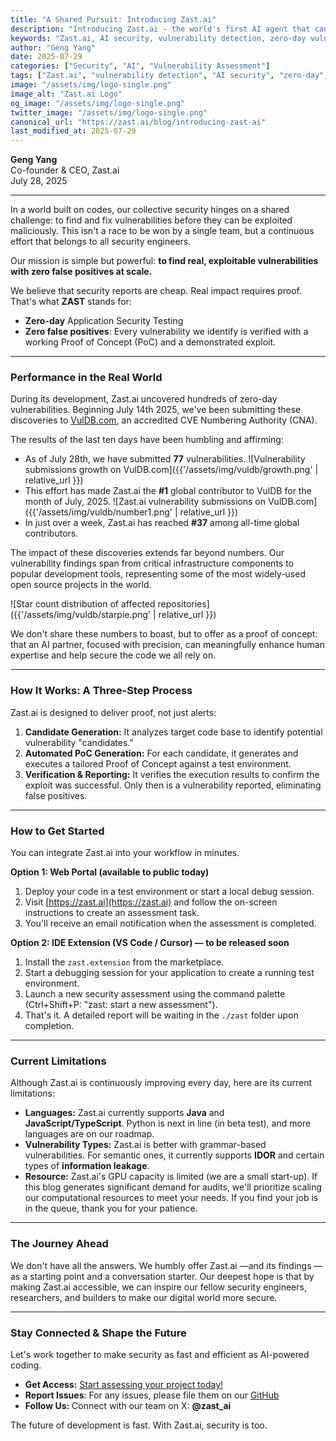 ```yaml
---
title: "A Shared Pursuit: Introducing Zast.ai"
description: "Introducing Zast.ai - the world's first AI agent that can analyze code logic, identify vulnerabilities, create POCs, and verify exploitability with zero false positives. Join us in making software more secure."
keywords: "Zast.ai, AI security, vulnerability detection, zero-day vulnerabilities, application security testing, automated security, code analysis, PoC generation, cybersecurity, software security"
author: "Geng Yang"
date: 2025-07-29
categories: ["Security", "AI", "Vulnerability Assessment"]
tags: ["Zast.ai", "vulnerability detection", "AI security", "zero-day", "application security", "automated testing", "cybersecurity", "code analysis"]
image: "/assets/img/logo-single.png"
image_alt: "Zast.ai Logo"
og_image: "/assets/img/logo-single.png"
twitter_image: "/assets/img/logo-single.png"
canonical_url: "https://zast.ai/blog/introducing-zast-ai"
last_modified_at: 2025-07-29
---
```


**Geng Yang**  
Co-founder & CEO, Zast.ai  
July 28, 2025

---

In a world built on codes, our collective security hinges on a shared challenge: to find and fix vulnerabilities before they can be exploited maliciously. This isn't a race to be won by a single team, but a continuous effort that belongs to all security engineers.

Our mission is simple but powerful: **to find real, exploitable vulnerabilities with zero false positives at scale.**

We believe that security reports are cheap. Real impact requires proof. That's what **ZAST** stands for:

- **Zero-day** Application Security Testing
- **Zero false positives**: Every vulnerability we identify is verified with a working Proof of Concept (PoC) and a demonstrated exploit.

---

### Performance in the Real World

During its development, Zast.ai uncovered hundreds of zero-day vulnerabilities. Beginning July 14th 2025, we've been submitting these discoveries to [VulDB.com](https://vuldb.com/), an accredited CVE Numbering Authority (CNA).

The results of the last ten days have been humbling and affirming:

- As of July 28th, we have submitted **77** vulnerabilities.
  ![Vulnerability submissions growth on VulDB.com]({{'/assets/img/vuldb/growth.png' | relative_url }})
- This effort has made Zast.ai the **#1** global contributor to VulDB for the month of July, 2025.
  ![Zast.ai vulnerability submissions on VulDB.com]({{'/assets/img/vuldb/number1.png' | relative_url }})
- In just over a week, Zast.ai has reached **#37** among all-time global contributors.

The impact of these discoveries extends far beyond numbers. Our vulnerability findings span from critical infrastructure components to popular development tools, representing some of the most widely-used open source projects in the world.

![Star count distribution of affected repositories]({{'/assets/img/vuldb/starpie.png' | relative_url }})

We don't share these numbers to boast, but to offer as a proof of concept: that an AI partner, focused with precision, can meaningfully enhance human expertise and help secure the code we all rely on.

---

### How It Works: A Three-Step Process

Zast.ai is designed to deliver proof, not just alerts:

1. **Candidate Generation:** It analyzes target code base to identify potential vulnerability "candidates."
2. **Automated PoC Generation:** For each candidate, it generates and executes a tailored Proof of Concept against a test environment.
3. **Verification & Reporting:** It verifies the execution results to confirm the exploit was successful. Only then is a vulnerability reported, eliminating false positives.

---

### How to Get Started

You can integrate Zast.ai into your workflow in minutes.

**Option 1: Web Portal (available to public today)**

1. Deploy your code in a test environment or start a local debug session.
2. Visit [https://zast.ai](https://zast.ai) and follow the on-screen instructions to create an assessment task.
3. You'll receive an email notification when the assessment is completed.

**Option 2: IDE Extension (VS Code / Cursor) — to be released soon**

1. Install the `zast.extension` from the marketplace.
2. Start a debugging session for your application to create a running test environment.
3. Launch a new security assessment using the command palette (Ctrl+Shift+P: "zast: start a new assessment").
4. That's it. A detailed report will be waiting in the `./zast` folder upon completion.

---

### Current Limitations

Although Zast.ai is continuously improving every day, here are its current limitations:

- **Languages:** Zast.ai currently supports **Java** and **JavaScript/TypeScript**. Python is next in line (in beta test), and more languages are on our roadmap.
- **Vulnerability Types:** Zast.ai is better with grammar-based vulnerabilities. For semantic ones, it currently supports **IDOR** and certain types of **information leakage**.
- **Resource:** Zast.ai's GPU capacity is limited (we are a small start-up). If this blog generates significant demand for audits, we'll prioritize scaling our computational resources to meet your needs. If you find your job is in the queue, thank you for your patience.

---

### The Journey Ahead

We don't have all the answers. We humbly offer Zast.ai —and its findings —as a starting point and a conversation starter. Our deepest hope is that by making Zast.ai accessible, we can inspire our fellow security engineers, researchers, and builders to make our digital world more secure.

---

### Stay Connected & Shape the Future

Let's work together to make security as fast and efficient as AI-powered coding.

- **Get Access:** [Start assessing your project today!](https://zast.ai)
- **Report Issues**: For any issues, please file them on our [GitHub](https://github.com/zast-ai/zast/issues)
- **Follow Us:** Connect with our team on X: **@zast_ai**

The future of development is fast. With Zast.ai, security is too.
